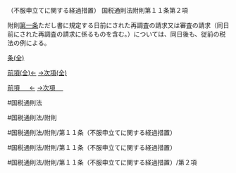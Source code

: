 （不服申立てに関する経過措置）
国税通則法附則第１１条第２項

附則[第一条](国税通則法＿＿＿＿附則第１条第１項)ただし書に規定する日前にされた再調査の請求又は審査の請求（同日前にされた再調査の請求に係るものを含む。）については、同日後も、従前の税法の例による。

[条(全)](国税通則法＿＿＿＿附則第１１条_.md)

[前項(全)←](国税通則法＿＿＿＿附則第１１条第１項_.md)    [→次項(全)](国税通則法＿＿＿＿附則第１１条第３項_.md)

[前項 　 ←](国税通則法＿＿＿＿附則第１１条第１項.md)    [→次項 　 ](国税通則法＿＿＿＿附則第１１条第３項.md)



#国税通則法

#国税通則法/附則

#国税通則法/附則/第１１条（不服申立てに関する経過措置）

#国税通則法/附則/第１１条（不服申立てに関する経過措置）

#国税通則法/附則/第１１条（不服申立てに関する経過措置）/第２項

